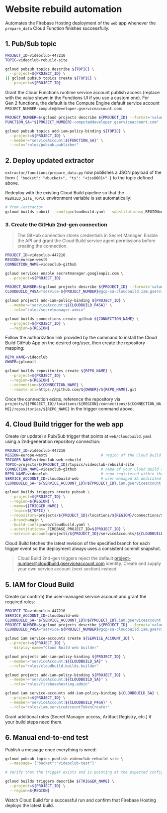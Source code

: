 # Website rebuild automation

Automates the Firebase Hosting deployment of the `web` app whenever the `prepare_data` Cloud Function finishes successfully.

## 1. Pub/Sub topic

```bash
PROJECT_ID=videoclub-447210
TOPIC=videoclub-rebuild-site

gcloud pubsub topics describe ${TOPIC} \
  --project=${PROJECT_ID} \
|| gcloud pubsub topics create ${TOPIC} \
  --project=${PROJECT_ID}
```

Grant the Cloud Functions runtime service account publish access (replace with the value shown in the Functions UI if you use a custom one). For Gen 2 functions, the default is the Compute Engine default service account `PROJECT_NUMBER-compute@developer.gserviceaccount.com`:

```bash
PROJECT_NUMBER=$(gcloud projects describe ${PROJECT_ID} --format='value(projectNumber)')
FUNCTION_SA="${PROJECT_NUMBER}-compute@developer.gserviceaccount.com"

gcloud pubsub topics add-iam-policy-binding ${TOPIC} \
  --project=${PROJECT_ID} \
  --member="serviceAccount:${FUNCTION_SA}" \
  --role="roles/pubsub.publisher"
```

## 2. Deploy updated extractor

`extractor/functions/prepare_data.py` now publishes a JSON payload of the form `{ "bucket": "<bucket>", "ts": "<iso8601>" }` to the topic defined above.

Redeploy with the existing Cloud Build pipeline so that the `REBUILD_SITE_TOPIC` environment variable is set automatically:

```bash
# from /extractor
gcloud builds submit --config=cloudbuild.yaml --substitutions=_REGION=europe-west9,_BUCKET=videoclub-test
```

### 3. Create the GitHub 2nd-gen connection

> The GitHub connection stores credentials in Secret Manager. Enable the API and grant the Cloud Build service agent permissions before creating the connection.

```bash
PROJECT_ID=videoclub-447210
REGION=europe-west9
CONNECTION_NAME=videoclub-github

gcloud services enable secretmanager.googleapis.com \
  --project=${PROJECT_ID}

PROJECT_NUMBER=$(gcloud projects describe ${PROJECT_ID} --format='value(projectNumber)')
CLOUDBUILD_P4SA="service-${PROJECT_NUMBER}@gcp-sa-cloudbuild.iam.gserviceaccount.com"

gcloud projects add-iam-policy-binding ${PROJECT_ID} \
  --member="serviceAccount:${CLOUDBUILD_P4SA}" \
  --role="roles/secretmanager.admin"

gcloud builds connections create github ${CONNECTION_NAME} \
  --project=${PROJECT_ID} \
  --region=${REGION}
```

Follow the authorization link provided by the command to install the Cloud Build GitHub App on the desired org/user, then create the repository mapping:

```bash
REPO_NAME=videoclub
OWNER=jplumail

gcloud builds repositories create ${REPO_NAME} \
  --project=${PROJECT_ID} \
  --region=${REGION} \
  --connection=${CONNECTION_NAME} \
  --remote-uri=https://github.com/${OWNER}/${REPO_NAME}.git
```

Once the connection exists, reference the repository via `projects/${PROJECT_ID}/locations/${REGION}/connections/${CONNECTION_NAME}/repositories/${REPO_NAME}` in the trigger command above.

## 4. Cloud Build trigger for the web app

Create (or update) a Pub/Sub trigger that points at `web/cloudbuild.yaml` using a 2nd‑generation repository connection:

```bash
PROJECT_ID=videoclub-447210
REGION=europe-west9                        # region of the Cloud Build connection
TRIGGER_NAME=videoclub-web-rebuild
TOPIC=projects/${PROJECT_ID}/topics/videoclub-rebuild-site
CONNECTION_NAME=videoclub-github           # name of your Cloud Build connection
REPO_NAME=videoclub                        # repo registered within that connection
SERVICE_ACCOUNT_ID=cloudbuild-web          # user-managed SA dedicated to builds
CLOUDBUILD_SA="${SERVICE_ACCOUNT_ID}@${PROJECT_ID}.iam.gserviceaccount.com"

gcloud builds triggers create pubsub \
  --project=${PROJECT_ID} \
  --region=${REGION} \
  --name=${TRIGGER_NAME} \
  --topic=${TOPIC} \
  --repository=projects/${PROJECT_ID}/locations/${REGION}/connections/${CONNECTION_NAME}/repositories/${REPO_NAME} \
  --branch=main \
  --build-config=web/cloudbuild.yaml \
  --substitutions=_FIREBASE_PROJECT_ID=${PROJECT_ID} \
  --service-account=projects/${PROJECT_ID}/serviceAccounts/${CLOUDBUILD_SA}
```

Cloud Build fetches the latest revision of the specified branch for each trigger event so the deployment always uses a consistent commit snapshot.

> Cloud Build 2nd-gen triggers reject the default project-number@cloudbuild.gserviceaccount.com identity. Create and supply your own service account (next section) instead.

## 5. IAM for Cloud Build

Create (or confirm) the user-managed service account and grant the required roles:

```bash
PROJECT_ID=videoclub-447210
SERVICE_ACCOUNT_ID=cloudbuild-web
CLOUDBUILD_SA="${SERVICE_ACCOUNT_ID}@${PROJECT_ID}.iam.gserviceaccount.com"
PROJECT_NUMBER=$(gcloud projects describe ${PROJECT_ID} --format='value(projectNumber)')
CLOUDBUILD_P4SA="service-${PROJECT_NUMBER}@gcp-sa-cloudbuild.iam.gserviceaccount.com"

gcloud iam service-accounts create ${SERVICE_ACCOUNT_ID} \
  --project=${PROJECT_ID} \
  --display-name="Cloud Build web builder"

gcloud projects add-iam-policy-binding ${PROJECT_ID} \
  --member="serviceAccount:${CLOUDBUILD_SA}" \
  --role="roles/cloudbuild.builds.builder"

gcloud projects add-iam-policy-binding ${PROJECT_ID} \
  --member="serviceAccount:${CLOUDBUILD_SA}" \
  --role="roles/firebasehosting.admin"

gcloud iam service-accounts add-iam-policy-binding ${CLOUDBUILD_SA} \
  --project=${PROJECT_ID} \
  --member="serviceAccount:${CLOUDBUILD_P4SA}" \
  --role="roles/iam.serviceAccountTokenCreator"
```

Grant additional roles (Secret Manager access, Artifact Registry, etc.) if your build steps need them.

## 6. Manual end-to-end test

Publish a message once everything is wired:

```bash
gcloud pubsub topics publish videoclub-rebuild-site \
  --message='{"bucket":"videoclub-test"}'

# Verify that the trigger exists and is pointing at the expected config:

gcloud builds triggers describe ${TRIGGER_NAME} \
  --project=${PROJECT_ID} \
  --region=${REGION}
```

Watch Cloud Build for a successful run and confirm that Firebase Hosting deploys the latest build.
